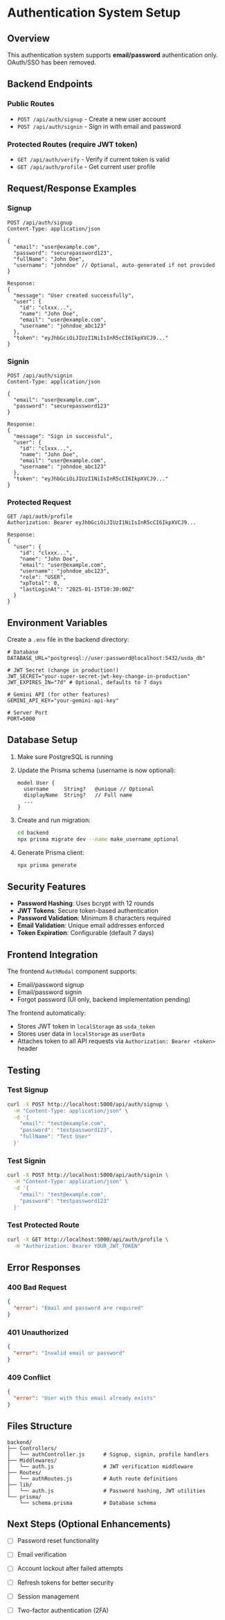 # Authentication System Setup

## Overview

This authentication system supports **email/password** authentication only. OAuth/SSO has been removed.

## Backend Endpoints

### Public Routes
- `POST /api/auth/signup` - Create a new user account
- `POST /api/auth/signin` - Sign in with email and password

### Protected Routes (require JWT token)
- `GET /api/auth/verify` - Verify if current token is valid
- `GET /api/auth/profile` - Get current user profile

## Request/Response Examples

### Signup
```http
POST /api/auth/signup
Content-Type: application/json

{
  "email": "user@example.com",
  "password": "securepassword123",
  "fullName": "John Doe",
  "username": "johndoe" // Optional, auto-generated if not provided
}

Response:
{
  "message": "User created successfully",
  "user": {
    "id": "clxxx...",
    "name": "John Doe",
    "email": "user@example.com",
    "username": "johndoe_abc123"
  },
  "token": "eyJhbGciOiJIUzI1NiIsInR5cCI6IkpXVCJ9..."
}
```

### Signin
```http
POST /api/auth/signin
Content-Type: application/json

{
  "email": "user@example.com",
  "password": "securepassword123"
}

Response:
{
  "message": "Sign in successful",
  "user": {
    "id": "clxxx...",
    "name": "John Doe",
    "email": "user@example.com",
    "username": "johndoe_abc123"
  },
  "token": "eyJhbGciOiJIUzI1NiIsInR5cCI6IkpXVCJ9..."
}
```

### Protected Request
```http
GET /api/auth/profile
Authorization: Bearer eyJhbGciOiJIUzI1NiIsInR5cCI6IkpXVCJ9...

Response:
{
  "user": {
    "id": "clxxx...",
    "name": "John Doe",
    "email": "user@example.com",
    "username": "johndoe_abc123",
    "role": "USER",
    "xpTotal": 0,
    "lastLoginAt": "2025-01-15T10:30:00Z"
  }
}
```

## Environment Variables

Create a `.env` file in the backend directory:

```env
# Database
DATABASE_URL="postgresql://user:password@localhost:5432/usda_db"

# JWT Secret (change in production!)
JWT_SECRET="your-super-secret-jwt-key-change-in-production"
JWT_EXPIRES_IN="7d" # Optional, defaults to 7 days

# Gemini API (for other features)
GEMINI_API_KEY="your-gemini-api-key"

# Server Port
PORT=5000
```

## Database Setup

1. Make sure PostgreSQL is running
2. Update the Prisma schema (username is now optional):
   ```prisma
   model User {
     username     String?   @unique // Optional
     displayName  String?   // Full name
     ...
   }
   ```

3. Create and run migration:
   ```bash
   cd backend
   npx prisma migrate dev --name make_username_optional
   ```

4. Generate Prisma client:
   ```bash
   npx prisma generate
   ```

## Security Features

- **Password Hashing**: Uses bcrypt with 12 rounds
- **JWT Tokens**: Secure token-based authentication
- **Password Validation**: Minimum 8 characters required
- **Email Validation**: Unique email addresses enforced
- **Token Expiration**: Configurable (default 7 days)

## Frontend Integration

The frontend `AuthModal` component supports:
- Email/password signup
- Email/password signin
- Forgot password (UI only, backend implementation pending)

The frontend automatically:
- Stores JWT token in `localStorage` as `usda_token`
- Stores user data in `localStorage` as `userData`
- Attaches token to all API requests via `Authorization: Bearer <token>` header

## Testing

### Test Signup
```bash
curl -X POST http://localhost:5000/api/auth/signup \
  -H "Content-Type: application/json" \
  -d '{
    "email": "test@example.com",
    "password": "testpassword123",
    "fullName": "Test User"
  }'
```

### Test Signin
```bash
curl -X POST http://localhost:5000/api/auth/signin \
  -H "Content-Type: application/json" \
  -d '{
    "email": "test@example.com",
    "password": "testpassword123"
  }'
```

### Test Protected Route
```bash
curl -X GET http://localhost:5000/api/auth/profile \
  -H "Authorization: Bearer YOUR_JWT_TOKEN"
```

## Error Responses

### 400 Bad Request
```json
{
  "error": "Email and password are required"
}
```

### 401 Unauthorized
```json
{
  "error": "Invalid email or password"
}
```

### 409 Conflict
```json
{
  "error": "User with this email already exists"
}
```

## Files Structure

```
backend/
├── Controllers/
│   └── authController.js      # Signup, signin, profile handlers
├── Middlewares/
│   └── auth.js                # JWT verification middleware
├── Routes/
│   └── authRoutes.js          # Auth route definitions
├── lib/
│   └── auth.js                # Password hashing, JWT utilities
└── prisma/
    └── schema.prisma          # Database schema
```

## Next Steps (Optional Enhancements)

- [ ] Password reset functionality
- [ ] Email verification
- [ ] Account lockout after failed attempts
- [ ] Refresh tokens for better security
- [ ] Session management
- [ ] Two-factor authentication (2FA)

